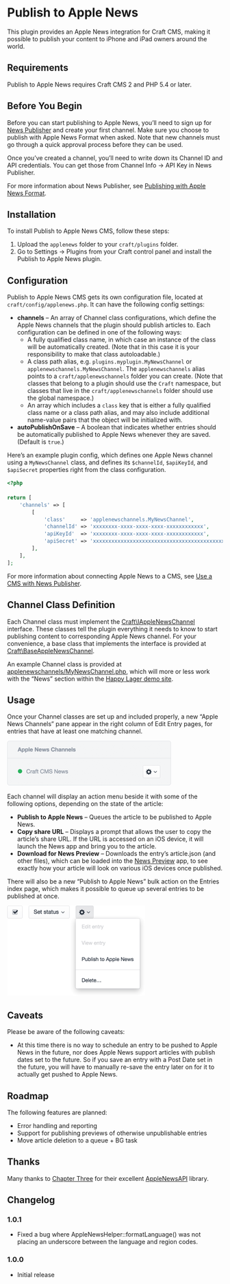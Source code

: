 # Publish to Apple News

This plugin provides an Apple News integration for Craft CMS, making it possible to publish your content to iPhone and iPad owners around the world.


## Requirements

Publish to Apple News requires Craft CMS 2 and PHP 5.4 or later.


## Before You Begin

Before you can start publishing to Apple News, you’ll need to sign up for [News Publisher](https://www.icloud.com/newspublisher/) and create your first channel. Make sure you choose to publish with Apple News Format when asked. Note that new channels must go through a quick approval process before they can be used.

Once you’ve created a channel, you’ll need to write down its Channel ID and API credentials. You can get those from Channel Info → API Key in News Publisher.

For more information about News Publisher, see [Publishing with Apple News Format](https://developer.apple.com/news-publisher/).


## Installation

To install Publish to Apple News CMS, follow these steps:

1.  Upload the `applenews` folder to your `craft/plugins` folder.
2.  Go to Settings → Plugins from your Craft control panel and install the Publish to Apple News plugin.


## Configuration

Publish to Apple News CMS gets its own configuration file, located at `craft/config/applenews.php`. It can have the following config settings:

- **channels** – An array of Channel class configurations, which define the Apple News channels that the plugin should publish articles to. Each configuration can be defined in one of the following ways:
    - A fully qualified class name, in which case an instance of the class will be automatically created. (Note that in this case it is your responsibility to make that class autoloadable.)
    - A class path alias, e.g. `plugins.myplugin.MyNewsChannel` or `applenewschannels.MyNewsChannel`. The `applenewschannels` alias points to a `craft/applenewschannels` folder you can create. (Note that classes that belong to a plugin should use the `Craft` namespace, but classes that live in the `craft/applenewschannels` folder should use the global namespace.)
    - An array which includes a `class` key that is either a fully qualified class name or a class path alias, and may also include additional name-value pairs that the object will be initialized with.
- **autoPublishOnSave** – A boolean that indicates whether entries should be automatically published to Apple News whenever they are saved. (Default is `true`.)

Here’s an example plugin config, which defines one Apple News channel using a `MyNewsChannel` class, and defines its `$channelId`, `$apiKeyId`, and `$apiSecret` properties right from the class configuration.

```php
<?php

return [
    'channels' => [
        [
            'class'     => 'applenewschannels.MyNewsChannel',
            'channelId' => 'xxxxxxxx-xxxx-xxxx-xxxx-xxxxxxxxxxxx',
            'apiKeyId'  => 'xxxxxxxx-xxxx-xxxx-xxxx-xxxxxxxxxxxx',
            'apiSecret' => 'xxxxxxxxxxxxxxxxxxxxxxxxxxxxxxxxxxxxxxxxxxxx',
        ],
    ],
];
```

For more information about connecting Apple News to a CMS, see [Use a CMS with News Publisher](https://help.apple.com/newspublisher/icloud/#/apd88c8447e6).


## Channel Class Definition

Each Channel class must implement the [Craft\IAppleNewsChannel](https://github.com/pixelandtonic/AppleNews/blob/master/applenews/IAppleNewsChannel.php) interface. These classes tell the plugin everything it needs to know to start publishing content to corresponding Apple News channel. For your convenience, a base class that implements the interface is provided at [Craft\BaseAppleNewsChannel](https://github.com/pixelandtonic/AppleNews/blob/master/applenews/BaseAppleNewsChannel.php).


An example Channel class is provided at [applenewschannels/MyNewsChannel.php](https://github.com/pixelandtonic/AppleNews/blob/master/applenewschannels/MyNewsChannel.php), which will more or less work with the “News” section within the [Happy Lager demo site](https://github.com/pixelandtonic/HappyLager).


## Usage

Once your Channel classes are set up and included properly, a new “Apple News Channels” pane appear in the right column of Edit Entry pages, for entries that have at least one matching channel.

<img src="article-pane.png" width="383" height="104" alt="The Apple News pane">

Each channel will display an action menu beside it with some of the following options, depending on the state of the article:

- **Publish to Apple News** – Queues the article to be published to Apple News.
- **Copy share URL** – Displays a prompt that allows the user to copy the article’s share URL. If the URL is accessed on an iOS device, it will launch the News app and bring you to the article.
- **Download for News Preview** – Downloads the entry’s article.json (and other files), which can be loaded into the [News Preview](https://developer.apple.com/news-preview/) app, to see exactly how your article will look on various iOS devices once published.

There will also be a new “Publish to Apple News” bulk action on the Entries index page, which makes it possible to queue up several entries to be published at once.

<img src="bulk-action.png" width="322" height="210" alt="The “Publish to Apple News” bulk entry action">


## Caveats

Please be aware of the following caveats:

- At this time there is no way to schedule an entry to be pushed to Apple News in the future, nor does Apple News support articles with publish dates set to the future. So if you save an entry with a Post Date set in the future, you will have to manually re-save the entry later on for it to actually get pushed to Apple News.


## Roadmap

The following features are planned:

- Error handling and reporting
- Support for publishing previews of otherwise unpublishable entries
- Move article deletion to a queue + BG task


## Thanks

Many thanks to [Chapter Three](https://www.chapterthree.com/) for their excellent [AppleNewsAPI](https://github.com/chapter-three/AppleNewsAPI) library.


## Changelog

### 1.0.1

- Fixed a bug where AppleNewsHelper::formatLanguage() was not placing an underscore between the language and region codes.

### 1.0.0

- Initial release